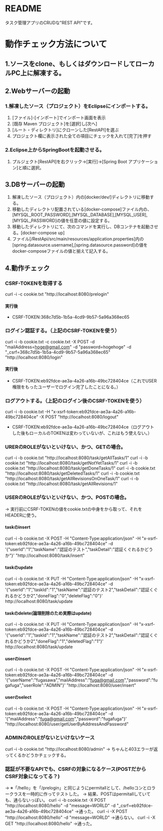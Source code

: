 # README #
タスク管理アプリのCRUDな"REST API"です。

# 動作チェック方法について
## 1.ソースをclone、もしくはダウンロードしてローカルPC上に解凍する。

## 2.Webサーバーの起動
### 1.解凍したソース（プロジェクト）をEclipseにインポートする。
1. [ファイル]-[インポート]でインポート画面を表示
2. [既存 Maven プロジェクト]を[選択]し[次へ]
3. [ルート・ディレクトリ]にクローンした[RestAPI]を選ぶ
4. プロジェクト欄に表示された全ての項目にチェックを入れて[完了]を押す
### 2.Eclipse上からSpringBootを起動させる。
1. プルジェクト[RestAPI]を右クリック→[実行]→[Spring Boot アプリケーション]と順に選択。

## 3.DBサーバーの起動
1. 解凍したソース（プロジェクト）内の[docker/dev/]ディレクトリに移動する。
2. 移動したディレクトリ配置されている[docker-compose]ファイル内の、[MYSQL_ROOT_PASSWORD],[MYSQL_DATABASE],[MYSQL_USER],[MYSQL_PASSWORD]の値を任意の値に設定する。
3. 移動したディレクトリにて、次のコマンドを実行し、DBコンテナを起動させる。[docker-compose up]
4. ファイル[/RestApi/src/main/resources/application.properties]内の[spring.datasource.username],[spring.datasource.password]の値をdocker-composeファイルの値と揃えて記入する。

## 4.動作チェック
### CSRF-TOKENを取得する
curl -i -c cookie.txt "http://localhost:8080/prelogin"
#### 実行後
- CSRF-TOKEN:368c7d5b-1b5a-4cd9-9b57-5a96a368ec65

### ログイン認証する。（上記のCSRF-TOKENを使う）
curl -i -b cookie.txt -c cookie.txt -X POST -d "mailAddress=hoge@gmail.com" -d "password=hogehoge" -d "_csrf=368c7d5b-1b5a-4cd9-9b57-5a96a368ec65" "http://localhost:8080/login"
#### 実行後
- CSRF-TOKEN:eb92fdce-ae3a-4a26-a16b-49bc728404ce（これでUSER権限をもったユーザーでログイン完了したことになる。）

### ログアウトする。（上記のログイン後のCSRF-TOKENを使う）
curl -i -b cookie.txt -H "x-xsrf-token:eb92fdce-ae3a-4a26-a16b-49bc728404ce" -X POST "http://localhost:8080/logout"
- CSRF-TOKEN:eb92fdce-ae3a-4a26-a16b-49bc728404ce（ログアウトした後もローカルのTOKENは変わっていないが、これはもう使えない。）

### URERのROLEがないといけない、かつ、GETの場合。
curl -i -b cookie.txt "http://localhost:8080/task/getAllTasks/1"
curl -i -b cookie.txt "http://localhost:8080/task/getNotYetTasks/1"
curl -i -b cookie.txt "http://localhost:8080/task/getDoneTasks/1"
curl -i -b cookie.txt "http://localhost:8080/task/getDeletedTasks/1"
curl -i -b cookie.txt "http://localhost:8080/task/getAllRevisionsOnOneTask/1"
curl -i -b cookie.txt "http://localhost:8080/task/getAllRevisions/1"

### USERのROLEがないといけない、かつ、POSTの場合。
→ 実行前にCSRF-TOKENの値をcookie.txtの中身をから取って、それをHEADERに使う。
#### taskのinsert
curl -i -b cookie.txt -X POST -H "Content-Type:application/json" -H "x-xsrf-token:eb92fdce-ae3a-4a26-a16b-49bc728404ce" -d '{"userId":"1","taskName":"認証のテスト","taskDetail":"認証くぐれるかどうか"}' "http://localhost:8080/task/insert"
#### taskのupdate
curl -i -b cookie.txt -X PUT -H "Content-Type:application/json" -H "x-xsrf-token:eb92fdce-ae3a-4a26-a16b-49bc728404ce" -d '{"userId":"1","taskId":"1","taskName":"認証のテスト2","taskDetail":"認証くぐれるかどうか2","doneFlag":"0","deleteFlag":"0"}' http://localhost:8080/task/update
#### taskのdelete(論理削除のため実際はupdate)
curl -i -b cookie.txt -X PUT -H "Content-Type:application/json" -H "x-xsrf-token:eb92fdce-ae3a-4a26-a16b-49bc728404ce" -d '{"userId":"1","taskId":"1","taskName":"認証のテスト2","taskDetail":"認証くぐれるかどうか2","doneFlag":"1","deletedFlag":"1"}' http://localhost:8080/task/update
#### userのinsert
curl -i -b cookie.txt -X POST -H "Content-Type:application/json" -H "x-xsrf-token:eb92fdce-ae3a-4a26-a16b-49bc728404ce" -d '{"userName":"fugasawa","mailAddress":"fuga@gmail.com","password":"fugafuga","userRole":"ADMIN"}' "http://localhost:8080/user/insert"
#### userのselect
curl -i -b cookie.txt -X POST -H "Content-Type:application/json" -H "x-xsrf-token:eb92fdce-ae3a-4a26-a16b-49bc728404ce" -d '{"mailAddress":"fuga@gmail.com","password":"fugafuga"}' "http://localhost:8080/user/getUserByAddressAndPassword"

### ADMINのROLEがないといけないケース
curl -i -b cookie.txt "http://localhost:8080/admin"
→ ちゃんと403エラーが返ってくるかどうかチェックする。

### 認証が不要なAPIでも、CSRFの対象になるケース(POSTだからCSRF対象になってる？)
→ ※「/hello」を「/prelogin」と同じようにpermitallとして、/helloコンとロラークラスを一時的に作ってテストした。
→ 結果、POSTはpermitallしていても、通らないっぽい。
curl -i -b cookie.txt -X POST "http://localhost:8080/hello" -d "message=WORLD" -d "_csrf=eb92fdce-ae3a-4a26-a16b-49bc728404ce"
→通った。
curl -i -X POST "http://localhost:8080/hello" -d "message=WORLD"
→通らない。
curl -i -X GET "http://localhost:8080/hello"
→通った。